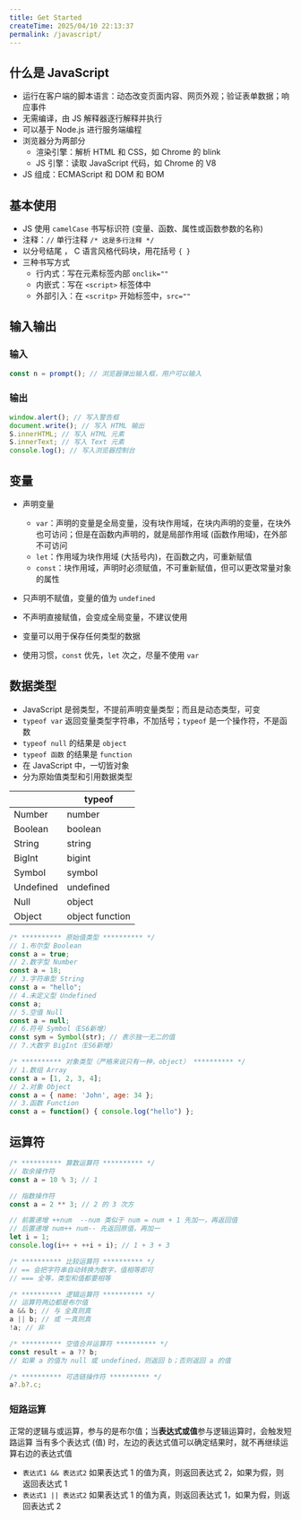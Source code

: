 ```yaml
---
title: Get Started
createTime: 2025/04/10 22:13:37
permalink: /javascript/
---
```


## 什么是 JavaScript

- 运行在客户端的脚本语言：动态改变页面内容、网页外观；验证表单数据；响应事件
- 无需编译，由 JS 解释器逐行解释并执行
- 可以基于 Node.js 进行服务端编程
- 浏览器分为两部分
  - 渲染引擎：解析 HTML 和 CSS，如 Chrome 的 blink
  - JS 引擎：读取 JavaScript 代码，如 Chrome 的 V8
- JS 组成：ECMAScript 和 DOM 和 BOM

## 基本使用

- JS 使用 `camelCase` 书写标识符 (变量、函数、属性或函数参数的名称)
- 注释：`//` 单行注释 `/* 这是多行注释 */`
- 以分号结尾 ， C 语言风格代码块，用花括号 `{ }`
- 三种书写方式
  - 行内式：写在元素标签内部 `onclik=""`
  - 内嵌式：写在 `<script>` 标签体中
  - 外部引入：在 `<scritp>` 开始标签中，`src=""`

## 输入输出

### 输入

```js
const n = prompt(); // 浏览器弹出输入框，用户可以输入
```

### 输出

```js
window.alert(); // 写入警告框
document.write(); // 写入 HTML 输出
S.innerHTML; // 写入 HTML 元素
S.innerText; // 写入 Text 元素
console.log(); // 写入浏览器控制台
```

## 变量

- 声明变量

  - `var`：声明的变量是全局变量，没有块作用域，在块内声明的变量，在块外也可访问；但是在函数内声明的，就是局部作用域 (函数作用域)，在外部不可访问
  - `let`：作用域为块作用域 (大括号内)，在函数之内，可重新赋值
  - `const`：块作用域，声明时必须赋值，不可重新赋值，但可以更改常量对象的属性

- 只声明不赋值，变量的值为 `undefined`
- 不声明直接赋值，会变成全局变量，不建议使用
- 变量可以用于保存任何类型的数据
- 使用习惯，`const` 优先，`let` 次之，尽量不使用 `var`

## 数据类型

- JavaScript 是弱类型，不提前声明变量类型；而且是动态类型，可变
- `typeof var` 返回变量类型字符串，不加括号；`typeof` 是一个操作符，不是函数
- `typeof null` 的结果是 `object`
- `typeof 函数` 的结果是 `function`
- 在 JavaScript 中，一切皆对象
- 分为原始值类型和引用数据类型

|           | typeof          |
| --------- | --------------- |
| Number    | number          |
| Boolean   | boolean         |
| String    | string          |
| BigInt    | bigint          |
| Symbol    | symbol          |
| Undefined | undefined       |
| Null      | object          |
| Object    | object function |

```js
/* ********** 原始值类型 ********** */
// 1.布尔型 Boolean
const a = true;
// 2.数字型 Number
const a = 18;
// 3.字符串型 String
const a = "hello";
// 4.未定义型 Undefined
const a;
// 5.空值 Null
const a = null;
// 6.符号 Symbol（ES6新增）
const sym = Symbol(str); // 表示独一无二的值
// 7.大数字 BigInt（ES6新增）

/* ********** 对象类型（严格来说只有一种，object） ********** */
// 1.数组 Array
const a = [1, 2, 3, 4];
// 2.对象 Object
const a = { name: 'John', age: 34 };
// 3.函数 Function
const a = function() { console.log("hello") };
```

## 运算符

```js
/* ********** 算数运算符 ********** */
// 取余操作符
const a = 10 % 3; // 1

// 指数操作符
const a = 2 ** 3; // 2 的 3 次方

// 前置递增 ++num  --num 类似于 num = num + 1 先加一，再返回值
// 后置递增 num++ num-- 先返回原值，再加一
let i = 1;
console.log(i++ + ++i + i); // 1 + 3 + 3

/* ********** 比较运算符 ********** */
// == 会把字符串自动转换为数字，值相等即可
// === 全等，类型和值都要相等

/* ********** 逻辑运算符 ********** */
// 运算符两边都是布尔值
a && b; // 与 全真则真
a || b; // 或 一真则真
!a; // 非

/* ********** 空值合并运算符 ********** */
const result = a ?? b;
// 如果 a 的值为 null 或 undefined，则返回 b；否则返回 a 的值

/* ********** 可选链操作符 ********** */
a?.b?.c;
```

### 短路运算

正常的逻辑与或运算，参与的是布尔值；当**表达式或值**参与逻辑运算时，会触发短路运算
当有多个表达式 (值) 时，左边的表达式值可以确定结果时，就不再继续运算右边的表达式值

- `表达式1 && 表达式2` 如果表达式 1 的值为真，则返回表达式 2，如果为假，则返回表达式 1
- `表达式1 || 表达式2` 如果表达式 1 的值为真，则返回表达式 1，如果为假，则返回表达式 2
